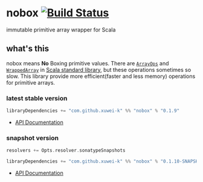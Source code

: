 # nobox [![Build Status](https://secure.travis-ci.org/xuwei-k/nobox.png?branch=master)](http://travis-ci.org/xuwei-k/nobox)

immutable primitive array wrapper for Scala

## what's this

nobox means **No** Boxing primitive values.
There are [`ArrayOps`](https://github.com/scala/scala/blob/v2.11.2/src/library/scala/collection/mutable/ArrayOps.scala) and [`WrappedArray`](https://github.com/scala/scala/blob/v2.11.2/src/library/scala/collection/mutable/WrappedArray.scala) in [Scala standard library](http://docs.scala-lang.org/overviews/collections/arrays.html), but these operations sometimes so slow.
This library provide more efficient(faster and less memory) operations for primitive arrays.

### latest stable version

```scala
libraryDependencies += "com.github.xuwei-k" %% "nobox" % "0.1.9"
```


- [API Documentation](https://oss.sonatype.org/service/local/repositories/releases/archive/com/github/xuwei-k/nobox_2.11/0.1.9/nobox_2.11-0.1.9-javadoc.jar/!/index.html)


### snapshot version

```scala
resolvers += Opts.resolver.sonatypeSnapshots

libraryDependencies += "com.github.xuwei-k" %% "nobox" % "0.1.10-SNAPSHOT"
```


- [API Documentation](https://oss.sonatype.org/service/local/repositories/snapshots/archive/com/github/xuwei-k/nobox_2.11/0.1.10-SNAPSHOT/nobox_2.11-0.1.10-SNAPSHOT-javadoc.jar/!/index.html)

